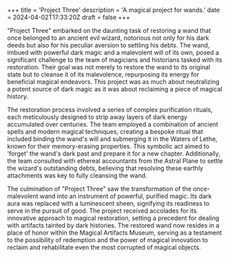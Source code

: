 +++
title = 'Project Three'
description = 'A magical project for wands.'
date = 2024-04-02T17:33:20Z
draft = false
+++

"Project Three" embarked on the daunting task of restoring a wand that once belonged to an ancient evil wizard, notorious not only for his dark deeds but also for his peculiar aversion to settling his debts. The wand, imbued with powerful dark magic and a malevolent will of its own, posed a significant challenge to the team of magicians and historians tasked with its restoration. Their goal was not merely to restore the wand to its original state but to cleanse it of its malevolence, repurposing its energy for beneficial magical endeavors. This project was as much about neutralizing a potent source of dark magic as it was about reclaiming a piece of magical history.

The restoration process involved a series of complex purification rituals, each meticulously designed to strip away layers of dark energy accumulated over centuries. The team employed a combination of ancient spells and modern magical techniques, creating a bespoke ritual that included binding the wand's will and submerging it in the Waters of Lethe, known for their memory-erasing properties. This symbolic act aimed to 'forget' the wand's dark past and prepare it for a new chapter. Additionally, the team consulted with ethereal accountants from the Astral Plane to settle the wizard's outstanding debts, believing that resolving these earthly attachments was key to fully cleansing the wand.

The culmination of "Project Three" saw the transformation of the once-malevolent wand into an instrument of powerful, purified magic. Its dark aura was replaced with a luminescent sheen, signifying its readiness to serve in the pursuit of good. The project received accolades for its innovative approach to magical restoration, setting a precedent for dealing with artifacts tainted by dark histories. The restored wand now resides in a place of honor within the Magical Artifacts Museum, serving as a testament to the possibility of redemption and the power of magical innovation to reclaim and rehabilitate even the most corrupted of magical objects.
